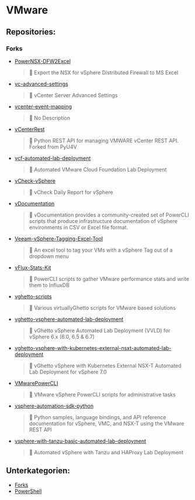 # VMware

## Repositories:
### Forks
- [PowerNSX-DFW2Excel](https://github.com/Thamielis/PowerNSX-DFW2Excel)
	> :memo: Export the NSX for vSphere Distributed Firewall to MS Excel
- [vc-advanced-settings](https://github.com/Thamielis/vc-advanced-settings)
	> :memo: vCenter Server Advanced Settings
- [vcenter-event-mapping](https://github.com/Thamielis/vcenter-event-mapping)
	> :memo: No Description
- [vCenterRest](https://github.com/Thamielis/vCenterRest)
	> :memo: Python REST API for managing VMWARE vCenter REST API.  Forked from PyU4V
- [vcf-automated-lab-deployment](https://github.com/Thamielis/vcf-automated-lab-deployment)
	> :memo: Automated VMware Cloud Foundation Lab Deployment
- [vCheck-vSphere](https://github.com/Thamielis/vCheck-vSphere)
	> :memo: vCheck Daily Report for vSphere
- [vDocumentation](https://github.com/Thamielis/vDocumentation)
	> :memo: vDocumentation provides a community-created set of PowerCLI scripts that produce infrastructure documentation of vSphere environments in CSV or Excel file format.
- [Veeam-vSphere-Tagging-Excel-Tool](https://github.com/Thamielis/Veeam-vSphere-Tagging-Excel-Tool)
	> :memo: An excel tool to tag your VMs with a vSphere Tag out of a dropdown menu
- [vFlux-Stats-Kit](https://github.com/Thamielis/vFlux-Stats-Kit)
	> :memo: PowerCLI scripts to gather VMware performance stats and write them to InfluxDB
- [vghetto-scripts](https://github.com/Thamielis/vghetto-scripts)
	> :memo: Various virtuallyGhetto scripts for VMware based solutions
- [vghetto-vsphere-automated-lab-deployment](https://github.com/Thamielis/vghetto-vsphere-automated-lab-deployment)
	> :memo: vGhetto vSphere Automated Lab Deployment (VVLD) for vSphere 6.x (6.0, 6.5 & 6.7)
- [vghetto-vsphere-with-kubernetes-external-nsxt-automated-lab-deployment](https://github.com/Thamielis/vghetto-vsphere-with-kubernetes-external-nsxt-automated-lab-deployment)
	> :memo: vGhetto vSphere with Kubernetes External NSX-T Automated Lab Deployment for vSphere 7.0
- [VMwarePowerCLI](https://github.com/Thamielis/VMwarePowerCLI)
	> :memo: VMware vSphere PowerCLI scripts for administrative tasks
- [vsphere-automation-sdk-python](https://github.com/Thamielis/vsphere-automation-sdk-python)
	> :memo: Python samples, language bindings, and API reference documentation for vSphere, VMC, and NSX-T using the VMware REST API
- [vsphere-with-tanzu-basic-automated-lab-deployment](https://github.com/Thamielis/vsphere-with-tanzu-basic-automated-lab-deployment)
	> :memo: Automated vSphere with Tanzu and HAProxy Lab Deployment

## Unterkategorien:
- [Forks](Forks.md)
- [PowerShell](PowerShell.md)

